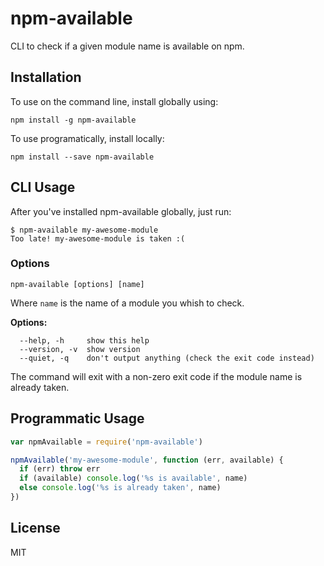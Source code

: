 # npm-available

CLI to check if a given module name is available on npm.

## Installation

To use on the command line, install globally using:

```
npm install -g npm-available
```

To use programatically, install locally:

```
npm install --save npm-available
```

## CLI Usage

After you've installed npm-available globally, just run:

```
$ npm-available my-awesome-module
Too late! my-awesome-module is taken :(
```

### Options

```
npm-available [options] [name]
```

Where `name` is the name of a module you whish to check.

**Options:**

```
  --help, -h     show this help
  --version, -v  show version
  --quiet, -q    don't output anything (check the exit code instead)
```

The command will exit with a non-zero exit code if the module name is
already taken.

## Programmatic Usage

```js
var npmAvailable = require('npm-available')

npmAvailable('my-awesome-module', function (err, available) {
  if (err) throw err
  if (available) console.log('%s is available', name)
  else console.log('%s is already taken', name)
})
```

## License

MIT

